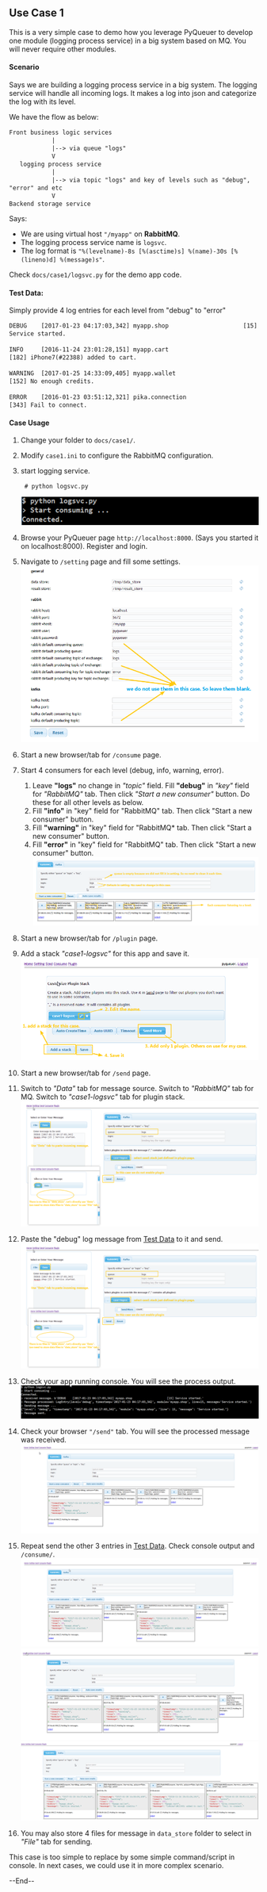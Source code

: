 ## Use Case 1

This is a very simple case to demo how you leverage PyQueuer to develop one module (logging process service)
in a big system based on MQ. You will never require other modules.

#### Scenario

Says we are building a logging process service in a big system. The logging service will handle all incoming logs.
It makes a log into json and categorize the log with its level.

We have the flow as below:

    Front business logic services
                |
                |--> via queue "logs"
                V
       logging process service
                |
                |--> via topic "logs" and key of levels such as "debug", "error" and etc
                V
    Backend storage service

Says:

- We are using virtual host ``"/myapp"`` on **RabbitMQ**.
- The logging process service name is ``logsvc``.
- The log format is ``"%(levelname)-8s [%(asctime)s] %(name)-30s [%(lineno)d] %(message)s"``.

Check ``docs/case1/logsvc.py`` for the demo app code.

#### Test Data:

Simply provide 4 log entries for each level from "debug" to "error"

	DEBUG    [2017-01-23 04:17:03,342] myapp.shop                     [15] Service started.

	INFO     [2016-11-24 23:01:28,151] myapp.cart                     [182] iPhone7(#22388) added to cart.

	WARNING  [2017-01-25 14:33:09,405] myapp.wallet                   [152] No enough credits.

	ERROR    [2016-01-23 03:51:12,321] pika.connection                [343] Fail to connect.


#### Case Usage

1. Change your folder to ``docs/case1/``.
2. Modify ``case1.ini`` to configure the RabbitMQ configuration.
3. start logging service.

		# python logsvc.py
	
	![console](case1/case1_console.png)
4. Browse your PyQueuer page ``http://localhost:8000``. (Says you started it on localhost:8000). Register and login.
5. Navigate to ``/setting`` page and fill some settings.
	![setting](case1/case1_setting.png)
6. Start a new browser/tab for ``/consume`` page.
7. Start 4 consumers for each level (debug, info, warning, error).
	1. Leave **"logs"** no change in _"topic"_ field. Fill **"debug"** in _"key"_ field for _"RabbitMQ"_ tab. Then click _"Start a new consumer"_ button. Do these for all other levels as below.
	2. Fill **"info"** in "key" field for "RabbitMQ" tab. Then click "Start a new consumer" button.
	3. Fill **"warning"** in "key" field for "RabbitMQ* tab. Then click "Start a new consumer" button.
	4. Fill **"error"** in "key" field for "RabbitMQ" tab. Then click "Start a new consumer" button.
	![4 consumers](case1/case1_consume.png)
8. Start a new browser/tab for ``/plugin`` page.
9. Add a stack _"case1-logsvc"_ for this app and save it.
	![plugin stack](case1/case1_plugin.png)
10. Start a new browser/tab for ``/send`` page.
11. Switch to _"Data"_ tab for message source. Switch to _"RabbitMQ"_ tab for MQ. Switch to _"case1-logsvc"_ tab for plugin stack. ![](docs/case1/case1_send.png)
12. Paste the "debug" log message from [Test Data](#test-data) to it and send.
	![](case1/case1_send.png)
13. Check your app running console. You will see the process output.
	![](case1/case1_console_debug.png)
14. Check your browser ``"/send"`` tab. You will see the processed message was received.
	![](case1/case1_consume_debug.png)
15. Repeat send the other 3 entries in [Test Data](#test-data). Check console output and ``/consume/``.
	![](case1/case1_consume_info.png)
	![](case1/case1_consume_warning.png)
	![](case1/case1_consume_error.png)
16. You may also store 4 files for message in ``data_store`` folder to select in _"File"_ tab for sending.

This case is too simple to replace by some simple command/script in console. In next cases, we could use it in more complex scenario.

--End--

